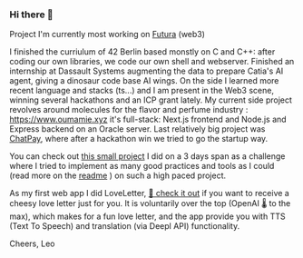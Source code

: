 ### Hi there 👋

Project I'm currently most working on [Futura](https://github.com/552020/futura_prealpha) (web3)

I finished the curriulum of 42 Berlin based monstly on C and C++: after coding our own libraries, we code our own shell and webserver.
Finished an internship at Dassault Systems augmenting the data to prepare Catia's AI agent, giving a dinosaur code base AI wings.
On the side I learned more recent language and stacks (ts...) and I am present in the Web3 scene, winning several hackathons and an ICP grant lately.
My current side project revolves around molecules for the flavor and perfume industry : https://www.oumamie.xyz it's full-stack: Next.js frontend and Node.js and Express backend on an Oracle server.
Last relatively big project was [ChatPay](https://github.com/TON-42), where after a hackathon win we tried to go the startup way.

You can check out [this small project](https://enterprise-decision-tracker.vercel.app/) I did on a 3 days span as a challenge where I tried to implement as many good practices and tools as I could (read more on the [readme](https://github.com/lmangall/enterprise_decision_tracker) ) on such a high paced project.

As my first web app I did LoveLetter, [💌 check it out]( https://langgenie.vercel.app/loveletter) if you want to receive a cheesy love letter just for you. It is voluntarily over the top (OpenAI 🌡️ to the max), which makes for a fun love letter, and the app provide you with TTS (Text To Speech) and translation (via Deepl API) functionality.

Cheers,
Leo
<!--
**lmangall/lmangall** is a ✨ _special_ ✨ repository because its `README.md` (this file) appears on your GitHub profile.

Here are some ideas to get you started:

- 🔭 I’m currently working on ...
- 🌱 I’m currently learning ...
- 👯 I’m looking to collaborate on ...
- 🤔 I’m looking for help with ...
- 💬 Ask me about ...
- 📫 How to reach me: ...
- 😄 Pronouns: ...
- ⚡ Fun fact: ...
-->
